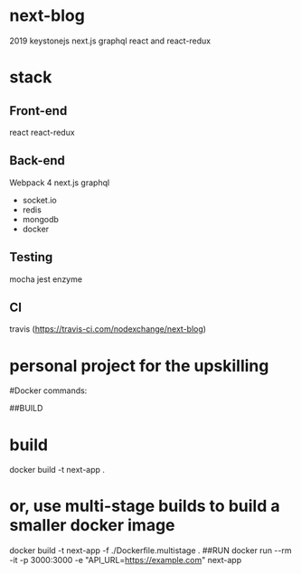 # next-blog
2019 keystonejs next.js graphql react and react-redux

# stack
## Front-end
react
react-redux

## Back-end

Webpack 4
next.js
graphql
+ socket.io
+ redis
+ mongodb
+ docker

## Testing
mocha jest enzyme

## CI
travis (https://travis-ci.com/nodexchange/next-blog)

# personal project for the upskilling


#Docker commands: 

##BUILD 
# build
docker build -t next-app .
# or, use multi-stage builds to build a smaller docker image
docker build -t next-app -f ./Dockerfile.multistage .
##RUN
docker run --rm -it -p 3000:3000 -e "API_URL=https://example.com" next-app
